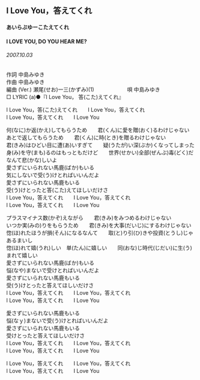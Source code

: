 ## I Love You，答えてくれ
#### あいらぶゆーこたえてくれ
#### I LOVE YOU, DO YOU HEAR ME?
###### 2007.10.03

作詞     中島みゆき　　　　　   
作曲      中島みゆき  　　　   
編曲 (Ver.) 瀬尾(せお)一三(かずみ)(1)　　　　　　
唄     中島みゆき      
□ LYRIC (a)●『I Love You， 答(こた)えてくれ』   
   
I Love You，答(こた)えてくれ　　I Love You，答えてくれ   
I Love You，答えてくれ　　I Love You   
   
何(なに)か返(かえ)してもらうため　　君(くん)に愛を贈(おく)るわけじゃない   
あとで返してもらうため　　君(くん)に時(とき)を贈るわけじゃない   
君(きみ)はひどい目に遭(あ)いすぎて　　疑(うたが)い深(ぶか)くなってしまった   
身(み)を守(まも)るのはもっともだけど　　世界(せかい)全部(ぜんぶ)毒(どく)だなんて悲(かな)しいよ   
愛さずにいられない馬鹿(ばか)もいる   
気にしないで受(う)けとればいいんだよ   
愛さずにいられない馬鹿もいる   
受(う)けとったと答(こた)えてほしいだけさ   
I Love You，答えてくれ　　I Love You，答えてくれ   
I Love You，答えてくれ　　I Love You   
   
プラスマイナス数(かぞ)えながら　　君(きみ)をみつめるわけじゃない   
いつか実(みの)りをもらうため　　君(きみ)を大事(だいじ)にするわけじゃない   
惚(ほ)れたほうが損(そん)になるなんて　　取(と)り引(ひ)きや投資(とうし)じゃあるまいし   
惚(ほ)れて嬉(うれ)しい　単(たん)に嬉しい　　同(おな)じ時代(じだい)に生(う)まれて嬉しい   
愛さずにいられない馬鹿(ばか)もいる   
悩(なや)まないで受けとればいいんだよ   
愛さずにいられない馬鹿もいる   
受(う)けとったと答えてほしいだけさ   
I Love You，答えてくれ　　I Love You，答えてくれ   
I Love You，答えてくれ　　I Love You   
   
愛さずにいられない馬鹿もいる   
悩(なｙ)まないで受(う)けとればいいんだよ   
愛さずにいられない馬鹿もいる   
受けとったと答えてほしいだけさ   
I Love You，答えてくれ　　I Love You，答えてくれ   
I Love You，答えてくれ　　I Love You   
   
I Love You，答えてくれ　　I Love You，答えてくれ   
I Love You，答えてくれ　　I Love You   